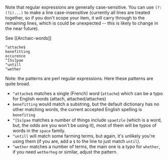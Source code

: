 Note that regular expressions are generally case-sensitive. You can use `(?:(?i)...)` to make a line case-insensitive (currently all lines are treated together, so if you don't scope your item, it will carry through to the remaining lines, which is could be unexpected -- this is likely to change in the near future).


See [[Archaic-words]]

```
^attache$
benefitting
occurence
^[Ss]pae
^untill
^wether
```

Note: the patterns are perl regular expressions.
Here these patterns are quite broad.

* `^attache$` matches a single (French) word (`attache`) which can be a typo for English words (attach, attached/attaches)
* `benefitting` would match a substring, but the default dictionary has no other matching words, the current accepted English spelling is `benefiting`
* `^[Ss]pae` matches a number of things include `spaetzle` (which is a word, but, the odds are you won't be using it), most of them will be typos of words in the `space` family.
* `^untill` will match some farming terms, but again, it's unlikely you're using them (if you are, add a `$` to the line to just match `until`).
* `^wether` matches a number of terms, the main one is a typo for `whether`, if you need `wetherhog` or similar, adjust the pattern.